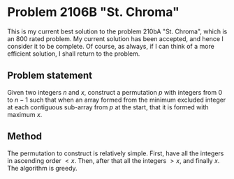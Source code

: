 # Problem 2106B "St. Chroma"
This is my current best solution to the problem 210bA "St. Chroma", which is an 800 rated problem. My current solution has been accepted, and hence I consider it to be complete. Of course, as always, if I can think of a more efficient solution, I shall return to the problem. 

## Problem statement
Given two integers $n$ and $x$, construct a permutation $p$ with integers from $0$ to $n - 1$ such that when an array formed from the minimum excluded integer at each contiguous sub-array from $p$ at the start, that it is formed with maximum $x$.

## Method
The permutation to construct is relatively simple. First, have all the integers in ascending order $< x$. Then, after that all the integers $> x$, and finally $x$. The algorithm is greedy.

